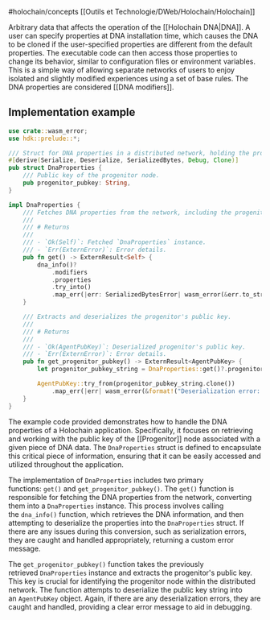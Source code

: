 #holochain/concepts 
[[Outils et Technologie/DWeb/Holochain/Holochain]]

Arbitrary data that affects the operation of the [[Holochain DNA|DNA]]. A user can specify properties at DNA installation time, which causes the DNA to be cloned if the user-specified properties are different from the default properties. The executable code can then access those properties to change its behavior, similar to configuration files or environment variables. This is a simple way of allowing separate networks of users to enjoy isolated and slightly modified experiences using a set of base rules. The DNA properties are considered [[DNA modifiers]].

## Implementation example

```rust
use crate::wasm_error;
use hdk::prelude::*;

/// Struct for DNA properties in a distributed network, holding the progenitor's public key.
#[derive(Serialize, Deserialize, SerializedBytes, Debug, Clone)]
pub struct DnaProperties {
    /// Public key of the progenitor node.
    pub progenitor_pubkey: String,
}

impl DnaProperties {
    /// Fetches DNA properties from the network, including the progenitor's public key.
    ///
    /// # Returns
    ///
    /// - `Ok(Self)`: Fetched `DnaProperties` instance.
    /// - `Err(ExternError)`: Error details.
    pub fn get() -> ExternResult<Self> {
        dna_info()?
            .modifiers
            .properties
            .try_into()
            .map_err(|err: SerializedBytesError| wasm_error(&err.to_string()))
    }

    /// Extracts and deserializes the progenitor's public key.
    ///
    /// # Returns
    ///
    /// - `Ok(AgentPubKey)`: Deserialized progenitor's public key.
    /// - `Err(ExternError)`: Error details.
    pub fn get_progenitor_pubkey() -> ExternResult<AgentPubKey> {
        let progenitor_pubkey_string = DnaProperties::get()?.progenitor_pubkey;

        AgentPubKey::try_from(progenitor_pubkey_string.clone())
            .map_err(|err| wasm_error(&format!("Deserialization error: {}", err)))
    }
}

```

The example code provided demonstrates how to handle the DNA properties of a Holochain application. Specifically, it focuses on retrieving and working with the public key of the [[Progenitor]] node associated with a given piece of DNA data. The `DnaProperties` struct is defined to encapsulate this critical piece of information, ensuring that it can be easily accessed and utilized throughout the application.

The implementation of `DnaProperties` includes two primary functions: `get()` and `get_progenitor_pubkey()`. The `get()` function is responsible for fetching the DNA properties from the network, converting them into a `DnaProperties` instance. This process involves calling the `dna_info()` function, which retrieves the DNA information, and then attempting to deserialize the properties into the `DnaProperties` struct. If there are any issues during this conversion, such as serialization errors, they are caught and handled appropriately, returning a custom error message.

The `get_progenitor_pubkey()` function takes the previously retrieved `DnaProperties` instance and extracts the progenitor's public key. This key is crucial for identifying the progenitor node within the distributed network. The function attempts to deserialize the public key string into an `AgentPubKey` object. Again, if there are any deserialization errors, they are caught and handled, providing a clear error message to aid in debugging.
